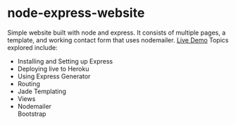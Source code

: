 # node-express-website
Simple website built with node and express. It consists of multiple pages, a template, and working contact form that uses nodemailer.
<a href="https://intense-temple-77491.herokuapp.com/#">Live Demo</a>
Topics explored include:
<ul><li>Installing and Setting up Express</li>
<li>Deploying live to Heroku</li>
<li>Using Express Generator</li>
<li>Routing</li>
<li>Jade Templating</li>
<li>Views</li>
<li>Nodemailer</li>
<il>Bootstrap</il>
</ul>
